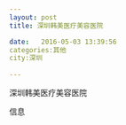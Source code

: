 ```yaml
--- 
layout: post 
title: 深圳韩美医疗美容医院

date:   2016-05-03 13:39:56 
categories:其他  
city:深圳
  
--- 
```

   
深圳韩美医疗美容医院

信息

